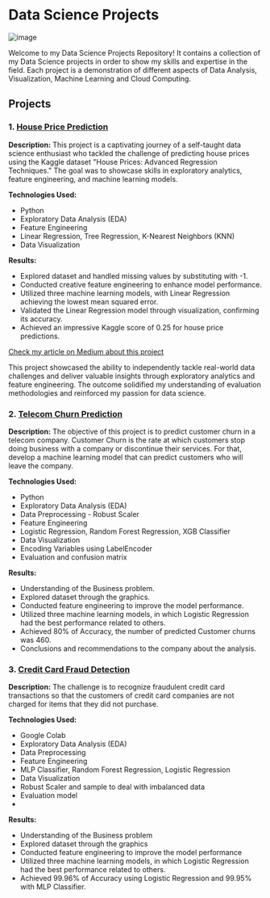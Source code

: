 # Data Science Projects


![image](https://github.com/moniquecardoso25/Data-Science-Projects/assets/140358716/a4928736-5c41-4944-93d7-36ddf7fc284d)

Welcome to my Data Science Projects Repository! It contains a collection of my Data Science projects in order to show my skills and expertise in the field. Each project is a demonstration of different aspects of Data Analysis, Visualization, Machine Learning and Cloud Computing.

## Projects

### 1. [House Price Prediction](https://github.com/moniquecardoso25/Data-Science-Projects/tree/main/House%20Price%20Prediction)

**Description:** This project is a captivating journey of a self-taught data science enthusiast who tackled the challenge of predicting house prices using the Kaggle dataset "House Prices: Advanced Regression Techniques." The goal was to showcase skills in exploratory analytics, feature engineering, and machine learning models.

**Technologies Used:**
- Python
- Exploratory Data Analysis (EDA)
- Feature Engineering
- Linear Regression, Tree Regression, K-Nearest Neighbors (KNN)
- Data Visualization

**Results:**
- Explored dataset and handled missing values by substituting with -1.
- Conducted creative feature engineering to enhance model performance.
- Utilized three machine learning models, with Linear Regression achieving the lowest mean squared error.
- Validated the Linear Regression model through visualization, confirming its accuracy.
- Achieved an impressive Kaggle score of 0.25 for house price predictions.

[Check my article on Medium about this project](https://medium.com/@moniquecardoso123/house-price-prediction-advanced-regression-techniques-ba946409551c)
   

This project showcased the ability to independently tackle real-world data challenges and deliver valuable insights through exploratory analytics and feature engineering. The outcome solidified my understanding of evaluation methodologies and reinforced my passion for data science.

### 2. [Telecom Churn Prediction](https://github.com/moniquecardoso25/Data-Science-Projects/tree/main/Telecom%20Churn%20Prediction)


**Description:** The objective of this project is to predict customer churn in a telecom company. Customer Churn is the rate at which customers stop doing business with a company or discontinue their services. For that, develop a machine learning model that can predict customers who will leave the company.

**Technologies Used:**
- Python
- Exploratory Data Analysis (EDA)
- Data Preprocessing - Robust Scaler
- Feature Engineering
- Logistic Regression, Random Forest Regression, XGB Classifier
- Data Visualization
- Encoding Variables using LabelEncoder
- Evaluation and confusion matrix

**Results:**
- Understanding of the Business problem.
- Explored dataset through the graphics.
- Conducted feature engineering to improve the model performance.
- Utilized three machine learning models, in which Logistic Regression had the best performance related to others.
- Achieved 80% of Accuracy, the number of predicted Customer churns was 460.
- Conclusions and recommendations to the company about the analysis.

### 3. [Credit Card Fraud Detection](https://github.com/moniquecardoso25/Data-Science-Projects/tree/69762c466d7eb2b88442b5fd763862cd6745d0ce/Credit%20Card%20Fraud%20Detection)

**Description:** The challenge is to recognize fraudulent credit card transactions so that the customers of credit card companies are not charged for items that they did not purchase.

**Technologies Used:**
- Google Colab
- Exploratory Data Analysis (EDA)
- Data Preprocessing 
- Feature Engineering
- MLP Classifier, Random Forest Regression, Logistic Regression
- Data Visualization
- Robust Scaler and sample to deal with imbalanced data
- Evaluation model
- 
**Results:**
- Understanding of the Business problem
- Explored dataset through the graphics
- Conducted feature engineering to improve the model performance
- Utilized three machine learning models, in which Logistic Regression had the best performance related to others.
- Achieved 99.96% of Accuracy using Logistic Regression and 99.95% with MLP Classifier.

